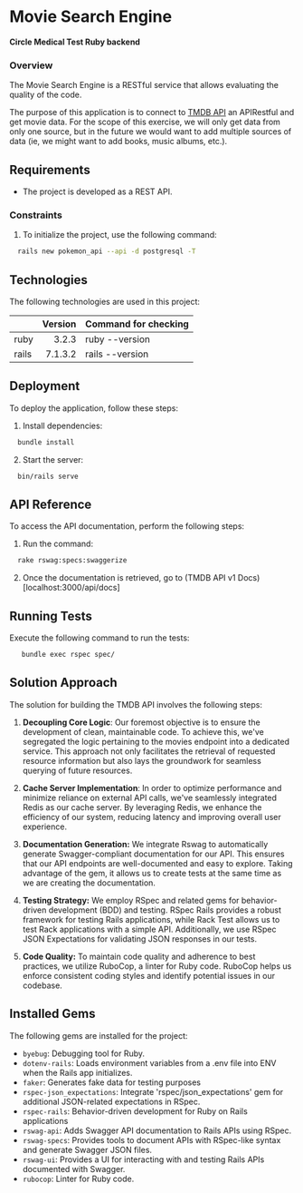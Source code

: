 # Movie Search Engine
**Circle Medical Test Ruby backend**

### Overview

The Movie Search Engine is a RESTful service that allows evaluating the quality of the code.

The purpose of this application is to connect to [TMDB API](https://developer.themoviedb.org/docs/getting-started) an APIRestful and get movie data. For the scope of this exercise, we will only get data from only one source, but in the future we would want to add multiple sources of data (ie, we might want to add books, music albums, etc.).

## Requirements

* The project is developed as a REST API.

### Constraints

1. To initialize the project, use the following command:

```bash
  rails new pokemon_api --api -d postgresql -T
```

## Technologies

The following technologies are used in this project:

||Version|Command for checking
|-|-:|-|
|ruby|3.2.3|ruby --version|
|rails|7.1.3.2|rails --version|

## Deployment

To deploy the application, follow these steps:

1. Install dependencies:

```bash
  bundle install
```

2. Start the server:

```bash
  bin/rails serve
```

## API Reference

To access the API documentation, perform the following steps:

1. Run the command:

```bash
  rake rswag:specs:swaggerize
```

2. Once the documentation is retrieved, go to (TMDB API v1 Docs)[localhost:3000/api/docs]

## Running Tests

Execute the following command to run the tests:

```bash
   bundle exec rspec spec/
```

## Solution Approach

The solution for building the TMDB API involves the following steps:

1. **Decoupling Core Logic**: Our foremost objective is to ensure the development of clean, maintainable code. To achieve this, we've segregated the logic pertaining to the movies endpoint into a dedicated service. This approach not only facilitates the retrieval of requested resource information but also lays the groundwork for seamless querying of future resources.

2. **Cache Server Implementation**: In order to optimize performance and minimize reliance on external API calls, we've seamlessly integrated Redis as our cache server. By leveraging Redis, we enhance the efficiency of our system, reducing latency and improving overall user experience.

2. **Documentation Generation:** We integrate Rswag to automatically generate Swagger-compliant documentation for our API. This ensures that our API endpoints are well-documented and easy to explore. Taking advantage of the gem, it allows us to create tests at the same time as we are creating the documentation.

3. **Testing Strategy:** We employ RSpec and related gems for behavior-driven development (BDD) and testing. RSpec Rails provides a robust framework for testing Rails applications, while Rack Test allows us to test Rack applications with a simple API. Additionally, we use RSpec JSON Expectations for validating JSON responses in our tests.

4. **Code Quality:** To maintain code quality and adherence to best practices, we utilize RuboCop, a linter for Ruby code. RuboCop helps us enforce consistent coding styles and identify potential issues in our codebase.

## Installed Gems

The following gems are installed for the project:

- `byebug`: Debugging tool for Ruby.
- `dotenv-rails`: Loads environment variables from a .env file into ENV when the Rails app initializes.
- `faker`: Generates fake data for testing purposes
- `rspec-json_expectations`: Integrate 'rspec/json_expectations' gem for additional JSON-related expectations in RSpec.
- `rspec-rails`: Behavior-driven development for Ruby on Rails applications
- `rswag-api`: Adds Swagger API documentation to Rails APIs using RSpec.
- `rswag-specs`: Provides tools to document APIs with RSpec-like syntax and generate Swagger JSON files.
- `rswag-ui`: Provides a UI for interacting with and testing Rails APIs documented with Swagger.
- `rubocop`: Linter for Ruby code.
